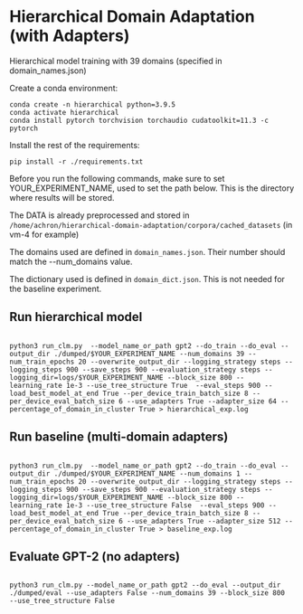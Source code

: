 # Hierarchical Domain Adaptation (with Adapters) 

Hierarchical model training with 39 domains (specified in domain_names.json)

Create a conda environment:

```
conda create -n hierarchical python=3.9.5
conda activate hierarchical
conda install pytorch torchvision torchaudio cudatoolkit=11.3 -c pytorch
```

Install the rest of the requirements:

```
pip install -r ./requirements.txt
```


Before you run the following commands, make sure to set YOUR_EXPERIMENT_NAME, used to set the path below. This is the directory where results will be stored.

The DATA is already preprocessed and stored in ```/home/achron/hierarchical-domain-adaptation/corpora/cached_datasets``` (in vm-4 for example)

The domains used are defined in ```domain_names.json```. Their number should match the --num_domains value.

The dictionary used is defined in ```domain_dict.json```. This is not needed for the baseline experiment. 


## Run hierarchical model 

```

python3 run_clm.py  --model_name_or_path gpt2 --do_train --do_eval --output_dir ./dumped/$YOUR_EXPERIMENT_NAME --num_domains 39 --num_train_epochs 20 --overwrite_output_dir --logging_strategy steps --logging_steps 900 --save_steps 900 --evaluation_strategy steps --logging_dir=logs/$YOUR_EXPERIMENT_NAME --block_size 800 --learning_rate 1e-3 --use_tree_structure True  --eval_steps 900 --load_best_model_at_end True --per_device_train_batch_size 8 --per_device_eval_batch_size 6 --use_adapters True --adapter_size 64 --percentage_of_domain_in_cluster True > hierarchical_exp.log 

```


## Run baseline (multi-domain adapters)

```

python3 run_clm.py  --model_name_or_path gpt2 --do_train --do_eval --output_dir ./dumped/$YOUR_EXPERIMENT_NAME --num_domains 1 --num_train_epochs 20 --overwrite_output_dir --logging_strategy steps --logging_steps 900 --save_steps 900 --evaluation_strategy steps --logging_dir=logs/$YOUR_EXPERIMENT_NAME --block_size 800 --learning_rate 1e-3 --use_tree_structure False  --eval_steps 900 --load_best_model_at_end True --per_device_train_batch_size 8 --per_device_eval_batch_size 6 --use_adapters True --adapter_size 512 --percentage_of_domain_in_cluster True > baseline_exp.log

```

## Evaluate GPT-2 (no adapters)

```

python3 run_clm.py --model_name_or_path gpt2 --do_eval --output_dir ./dumped/eval --use_adapters False --num_domains 39 --block_size 800   --use_tree_structure False

```
